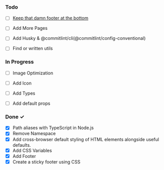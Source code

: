 ### Todo

- [ ] [Keep that damn footer at the bottom](https://medium.com/@zerox/keep-that-damn-footer-at-the-bottom-c7a921cb9551)

- [ ] Add More Pages
- [ ] Add Husky & @commitlint/cli(@commitlint/config-conventional)
- [ ] Find or written utils

### In Progress
- [ ] Image Optimization
- [ ] Add Icon
- [ ] Add Types
- [ ] Add default props


### Done ✓

- [x] Path aliases with TypeScript in Node.js
- [x] Remove Namespace
- [x] Add cross-browser default styling of HTML elements alongside useful defaults.
- [x] Add CSS Variables
- [x] Add Footer
- [x] Create a sticky footer using CSS
